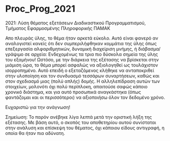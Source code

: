 # Proc_Prog_2021
2021: Λύση θέματος εξετάσεων Διαδικαστικού Προγραμματισμού, Τμήματος Εφαρμοσμένης Πληροφορικής ΠΑΜΑΚ 

Απο πλευράς ύλης, το θέμα ήταν αρκετά εύκολο. Αυτό είναι φανερό αν αναλογιστεί κανείς ότι δεν συμπεριλήφθηκαν κομμάτια της ύλης όπως επεξεργασία αλφαριθμητικών,
δυναμική διαχείριση μνήμης, ή διάβασμα/γράψιμο σε αρχεία: Ενδεχομένως τα τρια πιο δύσκολα σημεία της ύλης του εξαμήνου!
Ωστόσο, με την διάρκεια της εξέτασης να βρίσκεται στην μιάμιση ώρα, το θέμα μπορεί ασφαλώς να αξιολογηθεί ως τουλάχιστον ισορροπημένο. Αυτό επειδή ο εξεταζόμενος
κλήθηκε να ανταποκριθεί στην υλοποίηση και τον συνδυασμό τεσσάρων συναρτήσεων, καθώς και στον σχεδιασμό μιας (πολύ απλής) δομής. 
Η αλληλεπίδραση αυτών των στοιχείων, μολονότι όχι πολύ περίπλοκη, απαιτούσε σαφώς κάποιο χρονικό διάστημα, και για αυτό προσωπικά αναγκάστηκα (όπως φαντάζομαι και 
οι περισσότεροι) να αξιοποιήσω όλον τον δεδομένο χρόνο.

Ευχαριστώ για την ανάγνωση! 

Σημείωση: Το παρόν ανέβηκε λίγα λεπτά μετά την οριστική λήξη της εξέτασης. Με βάση αυτό, ο σκοπός του αποθετηρίου αυτού συνίσταται στην ανάλυση και επίσκεψη του θέματος,
όχι κάποιου είδους αντιγραφή, η οποία θα ήταν πια αδύνατη.
